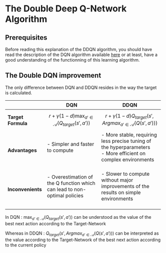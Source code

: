 # The Double Deep Q-Network Algorithm

## Prerequisites

Before reading this explanation of the DDQN algorithm, you should have read the description of the DQN algorithm available [here](https://github.com/iamtitouche/DeepRL/tree/main/DQN/DQN) or at least, have a good understanding of the functionning of this learning algorithm.

## The Double DQN improvement

The only difference between DQN and DDQN resides in the way the target is calculated.

| | DQN     | DDQN                                 |
|----|------------------|--------------------------------------------------------|
| **Target Formula** | $$r + \gamma (1 - d) \max_{a' \in \mathcal{A}}(Q_{target}(s', a'))$$ | $$r + \gamma (1 - d)Q_{target}(s', Argmax_{a' \in \mathcal{A}}(Q(s', a')))$$     |
| **Advantages** |- Simpler and faster to compute<br><br> | - More stable, requiring less precise tuning of the hyperparameters<br>- More efficient on complex environments<br><br> |
| **Inconvenients** |- Overestimation of the Q function which can lead to non-optimal policies<br><br> | - Slower to compute without major improvements of the results on simple environments<br><br> |

In DQN : $\max_{a' \in \mathcal{A}}(Q_{target}(s', a'))$ can be understood as the value of the best next action according to the Target-Network

Whereas in DDQN : $Q_{target}(s', Argmax_{a' \in \mathcal{A}}(Q(s', a')))$ can be interpreted as the value according to the Target-Network of the best next action according to the current policy